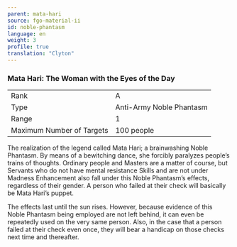 ```yaml
---
parent: mata-hari
source: fgo-material-ii
id: noble-phantasm
language: en
weight: 3
profile: true
translation: "Clyton"
---
```


### Mata Hari: The Woman with the Eyes of the Day

<table>
  <tr><td>Rank</td><td>A</td></tr>
  <tr><td>Type</td><td>Anti-Army Noble Phantasm</td></tr>
  <tr><td>Range</td><td>1</td></tr>
  <tr><td>Maximum Number of Targets</td><td>100 people</td></tr>
</table>

The realization of the legend called Mata Hari; a brainwashing Noble Phantasm. By means of a bewitching dance, she forcibly paralyzes people’s trains of thoughts. Ordinary people and Masters are a matter of course, but Servants who do not have mental resistance Skills and are not under Madness Enhancement also fall under this Noble Phantasm’s effects, regardless of their gender. A person who failed at their check will basically be Mata Hari’s puppet.

The effects last until the sun rises. However, because evidence of this Noble Phantasm being employed are not left behind, it can even be repeatedly used on the very same person. Also, in the case that a person failed at their check even once, they will bear a handicap on those checks next time and thereafter.
